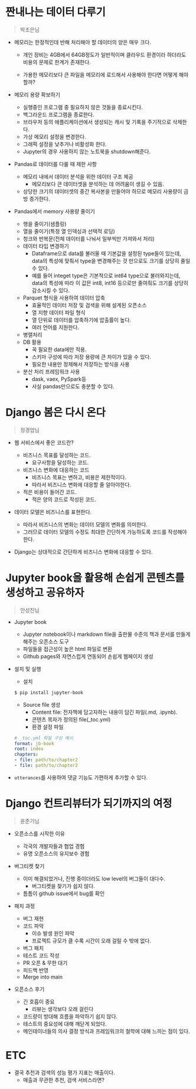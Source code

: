 # 짠내나는 데이터 다루기

> 박조은님

- 메모리는 한정적인데 반해 처리해야 할 데이터의 양은 매우 크다.

  - 개인 장비는 4GB에서 64GB정도가 일반적이며 클라우드 환경이라 하더라도 비용의 문제로 한계가 존재한다.

  - 가용한 메모리보다 큰 파일을 메모리에 로드해서 사용해야 한다면 어떻게 해야할까?



- 메모리 용량 확보하기
  - 실행중인 프로그램 중 필요하지 않은 것들을 종료시킨다.
  - 백그라운드 프로그램을 종료한다.
  - 브라우저 등의 애플리케이션에서 생성되는 캐시 및 기록을 주기적으로 삭제한다.
  - 가상 메모리 설정을 변경한다.
  - 그래픽 설정을 낮추거나 비활성화 한다.
  - Jupyter의 경우 사용하지 않는 노트북을 shutdown해준다.



- Pandas로 데이터를 다룰 때 제한 사항
  - 메모리 내에서 데이터 분석을 위한 데이터 구조 제공
    - 메모리보다 큰 데이터셋을 분석하는 데 어려움이 생길 수 있음.
  - 상당한 크기의 데이터셋의 중간 복사본을 만들어야 하므로 메모리 사용량이 금방 증가한다.



- Pandas에서 memory 사용량 줄이기
  - 행을 줄이기(샘플링)
  - 열을 줄이기(특정 열 인덱싱과 선택적 로딩)
  - 청크와 반복문(전체 데이터를 나눠서 일부씩만 가져와서 처리)
  - 데이터 타입 변경하기
    - Dataframe으로 data를 불러올 때 기본값을 설정된 type들이 있는데, data의 특성에 맞춰서 type을 변경해주는 것 만으로도 크기를 상당히 줄일 수 있다.
    - 예를 들어 integet type은 기본적으로 int64 type으로 불러와지는데, data의 특성에 따라 이 값믄 int8, int16 등으로만 줄여줘도 크기를 상당히 감소시킬 수 있다.
  - Parquet 형식을 사용하여 데이터 압축
    - 효율적인 데이터 저장 및 검색을 위해 설계된 오픈소스
    - 열 지향 데이터 파일 형식
    - 열 단위로 데이터를 압축하기에 압출률이 높다.
    - 여러 언어를 지원한다.
  - 병렬처리
  - DB 활용
    - 꼭 필요한 data에만 적용.
    - 스키마 구성에 따라 저장 용량에 큰 차이가 있을 수 있다.
    - 필요한 내용만 정제해서 저장하는 방식을 사용
  - 분산 처리 프레임워크 사용
    - dask, vaex, PySpark등
    - 사실 pandas만으로도 충분할 수 있다.





# Django 봄은 다시 온다

> 정경업님

- 웹 서비스에서 좋은 코드란?
  - 비즈니스 목표를 달성하는 코드.
    - 요구사항을 달성하는 코드.
  - 비즈니스 변화에 대응하는 코드
    - 비즈니스 목표는 변하고, 비용은 제한적이다.
    - 따라서 비즈니스 변화에 대응할 줄 알아야한다.
  - 적은 비용이 들어간 코드.
    - 적은 양의 코드로 작성된 코드.



- 데이터 모델은 비즈니스를 표현한다.
  - 따라서 비즈니스의 변화는 데이터 모델의 변화를 의미한다.
  - 그러므로 데이터 모델의 수정도 최대한 간단하게 가능하도록 코드를 작성해야한다.



- Django는 상대적으로 간단하게 비즈니스 변화에 대응할 수 있다.





# Jupyter book을 활용해 손쉽게 콘텐츠를 생성하고 공유하자

> 안성진님

- Jupyter book
  - Jupyter notebook이나 markdown file을 출판물 수준의 책과 문서를 만들게 해주는 오픈소스 도구
  - 파일들을 접근성이 높은 html 파일로 변환
  - Github pages와 자연스럽게 연동되어 손쉽게 웹페이지 생성



- 설치 및 실행

  - 설치

  ```bash
  $ pip install jupyter-book
  ```

  - Source file 생성
    - Content file: 전자책에 담고자하는 내용이 담긴 파일(.md, .ipynb).
    - 콘텐츠 목자가 정의된 file(_toc.yml)
    - 환경 설정 파일

  ```yaml
  # _toc.yml 파일 구성 예시
  format: jb-book
  root: index
  chapters:
  - file: path/to/chapter2
  - file: path/to/chapter2
  ```



- `utterances`를 사용하여 댓글 기능도 가편하게 추가할 수 있다. 





# Django 컨트리뷰터가 되기까지의 여정

> 윤준기님

- 오픈소스를 시작한 이유
  - 각국의 개발자들과 협업 경험
  - 유명 오픈소스의 유지보수 경험



- 버그티켓 찾기
  - 이미 해결되었거나, 진행 중이더라도 low level의 버그들이 대다수.
    - 버그티켓을 찾기가 쉽지 않다.
  - 틈틈이 github issue에서 bug를 확인



- 패치 과정
  - 버그 재현
  - 코드 파악
    - 이슈 발생 원인 파악
    - 프로젝트 규모가 클 수록 시간이 오래 걸릴 수 밖에 없다.
  - 버그 패치
  - 테스트 코드 작성
  - PR 오픈 & 무한 대기
  - 피드백 반영
  - Merge into main



- 오픈소스 후기
  - 긴 호흡이 중요
    - 리뷰는 생각보다 오래 걸린다
  - 코드량이 방대해 흐름을 파악하기 쉽지 않다.
  - 테스트의 중요성에 대해 깨닫게 되었다.
  - 메인테이너들의 의사 결정 방식과 프레임워크의 철학에 대해 느끼는 점이 있다.







# ETC

- 결국 추천과 검색의 성능 평가 지표는 매출이다.
  - 매출과 무관한 추천, 검색 서비스라면?
